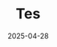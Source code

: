 ---
title: Tes
date: 2025-04-28 
categories: [TOP_CATEGORIE, SUB_CATEGORIE]
tags: [DAA]     # TAG names should always be lowercase
---